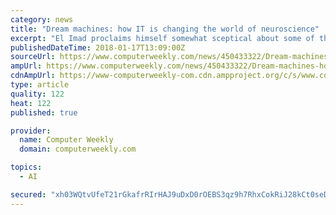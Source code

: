 ```yaml
---
category: news
title: "Dream machines: how IT is changing the world of neuroscience"
excerpt: "El Imad proclaims himself somewhat sceptical about some of the grandiose claims made about AI, saying ... maybe even predict and ward off seizures. “A lot of research on seizure prediction that we’ve worked on is to do with actually picking up ..."
publishedDateTime: 2018-01-17T13:09:00Z
sourceUrl: https://www.computerweekly.com/news/450433322/Dream-machines-how-IT-is-changing-the-world-of-neuroscience
ampUrl: https://www.computerweekly.com/news/450433322/Dream-machines-how-IT-is-changing-the-world-of-neuroscience?amp=1
cdnAmpUrl: https://www-computerweekly-com.cdn.ampproject.org/c/s/www.computerweekly.com/news/450433322/Dream-machines-how-IT-is-changing-the-world-of-neuroscience?amp=1
type: article
quality: 122
heat: 122
published: true

provider:
  name: Computer Weekly
  domain: computerweekly.com

topics:
  - AI

secured: "xh03WQtvUfeT21rGkafrRIrHAJ9uDxD0rOEBS3qz9h7RhxCokRiJ28kCt0seD0vJfUzbWhr4ZrULZdeoAapP09IpHWcWGGBgvms6yuW6x+rXwOQihyzvdtFbPUsKRVVaFT5vMR4bU6ayJ+mfX9GnZKfGSrwlMdLqwfUQdgnL7P4yb+SsH0ObQu/V1aTEp8A+PR8uVwAT0bCcLkqOQvCRHmqwVUpJX2K0i8GQr6ZDg1y1vV6wG/05zUBjkwhKFOVmGLfrg1nIzYREO8Lhf6wuOw==;1m06sfuAK5oZG80WEvwP8g=="
---
```


